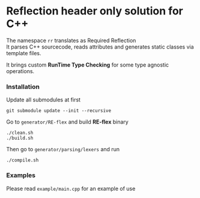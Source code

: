 # Reflection header only solution for C++

The namespace ```rr``` translates as Required Reflection</br>
It parses C++ sourcecode, reads attributes and generates static classes via template files.

It brings custom <b>RunTime Type Checking</b> for some type agnostic operations.

### Installation

Update all submodules at first</br>
```shell
git submodule update --init --recursive
```

Go to ```generator/RE-flex``` and build <b>RE-flex</b> binary
```shell
./clean.sh
./build.sh
```

Then go to ```generator/parsing/lexers``` and run
```shell
./compile.sh
```

### Examples

Please read ```example/main.cpp``` for an example of use